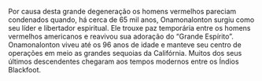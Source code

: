 ﻿Por causa desta grande degeneração os homens vermelhos pareciam condenados quando, há cerca de 65 mil anos, Onamonalonton surgiu como seu líder e libertador espiritual. Ele trouxe paz temporária entre os homens vermelhos americanos e reavivou sua adoração do “Grande Espírito”. Onamonalonton viveu até os 96 anos de idade e manteve seu centro de operações em meio as grandes sequoias da Califórnia. Muitos dos seus últimos descendentes chegaram aos tempos modernos entre os Índios Blackfoot.